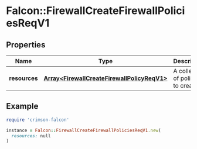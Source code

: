 # Falcon::FirewallCreateFirewallPoliciesReqV1

## Properties

| Name | Type | Description | Notes |
| ---- | ---- | ----------- | ----- |
| **resources** | [**Array&lt;FirewallCreateFirewallPolicyReqV1&gt;**](FirewallCreateFirewallPolicyReqV1.md) | A collection of policies to create |  |

## Example

```ruby
require 'crimson-falcon'

instance = Falcon::FirewallCreateFirewallPoliciesReqV1.new(
  resources: null
)
```

